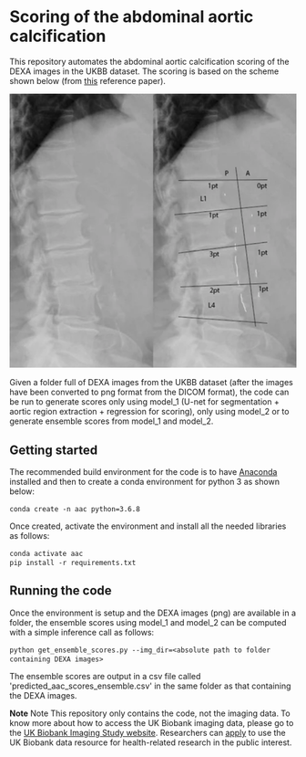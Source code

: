 # Scoring of the abdominal aortic calcification

This repository automates the abdominal aortic calcification scoring of the DEXA images in the UKBB dataset. The scoring is based on the scheme shown below (from [this](https://bmcnephrol.biomedcentral.com/articles/10.1186/s12882-017-0480-2) reference paper).

![ScreenShot](model_1/images/Abdominal_aortic_calcification_quantification.png)

Given a folder full of DEXA images from the UKBB dataset (after the images have been converted to png format from the DICOM format), the code can be run to generate scores only using model_1 (U-net for segmentation + aortic region extraction + regression for scoring), only using model_2 or to generate ensemble scores from model_1 and model_2.

## Getting started
The recommended build environment for the code is to have [Anaconda](https://docs.anaconda.com/anaconda/install/) installed and then to create a conda environment for python 3 as shown below:

```
conda create -n aac python=3.6.8
```

Once created, activate the environment and install all the needed libraries as follows: 

``` 
conda activate aac
pip install -r requirements.txt
```

## Running the code
Once the environment is setup and the DEXA images (png) are available in a folder, the ensemble scores using model_1 and model_2 can be computed with a simple inference call as follows:

```
python get_ensemble_scores.py --img_dir=<absolute path to folder containing DEXA images>
```

The ensemble scores are output in a csv file called 'predicted_aac_scores_ensemble.csv' in the same folder as that containing the DEXA images.

**Note**
Note This repository only contains the code, not the imaging data. To know more about how to access the UK Biobank imaging data, please go to the [UK Biobank Imaging Study website](http://imaging.ukbiobank.ac.uk/). Researchers can [apply](http://www.ukbiobank.ac.uk/register-apply/) to use the UK Biobank data resource for health-related research in the public interest.
